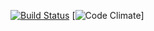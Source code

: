 [![Build Status](https://travis-ci.org/koombea/kiliframework.svg?branch=develop)](https://travis-ci.org/koombea/kiliframework)
[![Code Climate](https://codeclimate.com/github/aristath/kirki/badges/gpa.svg)]